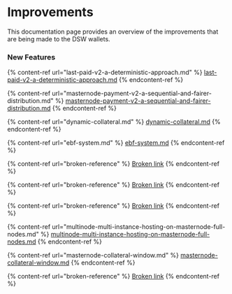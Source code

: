 # Improvements

This documentation page provides an overview of the improvements that are being made to the DSW wallets.

### New Features

{% content-ref url="last-paid-v2-a-deterministic-approach.md" %}
[last-paid-v2-a-deterministic-approach.md](last-paid-v2-a-deterministic-approach.md)
{% endcontent-ref %}

{% content-ref url="masternode-payment-v2-a-sequential-and-fairer-distribution.md" %}
[masternode-payment-v2-a-sequential-and-fairer-distribution.md](masternode-payment-v2-a-sequential-and-fairer-distribution.md)
{% endcontent-ref %}

{% content-ref url="dynamic-collateral.md" %}
[dynamic-collateral.md](dynamic-collateral.md)
{% endcontent-ref %}

{% content-ref url="ebf-system.md" %}
[ebf-system.md](ebf-system.md)
{% endcontent-ref %}

{% content-ref url="broken-reference" %}
[Broken link](broken-reference)
{% endcontent-ref %}

{% content-ref url="broken-reference" %}
[Broken link](broken-reference)
{% endcontent-ref %}

{% content-ref url="broken-reference" %}
[Broken link](broken-reference)
{% endcontent-ref %}

{% content-ref url="multinode-multi-instance-hosting-on-masternode-full-nodes.md" %}
[multinode-multi-instance-hosting-on-masternode-full-nodes.md](multinode-multi-instance-hosting-on-masternode-full-nodes.md)
{% endcontent-ref %}

{% content-ref url="masternode-collateral-window.md" %}
[masternode-collateral-window.md](masternode-collateral-window.md)
{% endcontent-ref %}

{% content-ref url="broken-reference" %}
[Broken link](broken-reference)
{% endcontent-ref %}
